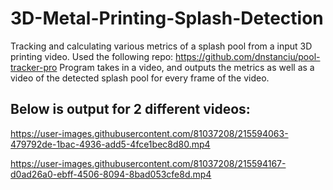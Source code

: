 # 3D-Metal-Printing-Splash-Detection
Tracking and calculating various metrics of a splash pool from a input 3D printing video. Used the following repo: https://github.com/dnstanciu/pool-tracker-pro
Program takes in a video, and outputs the metrics as well as a video of the detected splash pool for every frame of the video. 
## Below is output for 2 different videos:





https://user-images.githubusercontent.com/81037208/215594063-479792de-1bac-4936-add5-4fce1bec8d80.mp4






https://user-images.githubusercontent.com/81037208/215594167-d0ad26a0-ebff-4506-8094-8bad053cfe8d.mp4

